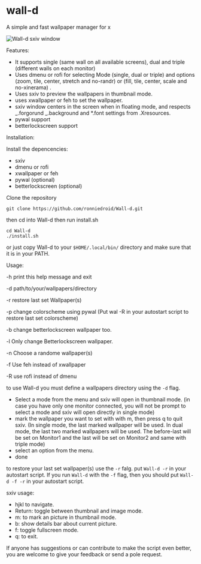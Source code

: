 # wall-d

A simple and fast wallpaper manager for x

![Wall-d sxiv window](Wall-d.png)

Features:

- It supports single (same wall on all available screens), dual and triple (different walls on each monitor)
- Uses dmenu or rofi for selecting Mode (single, dual or triple) and options (zoom, tile, center, stretch and no-randr) or (fill, tile, center, scale and no-xinerama) .
- Uses sxiv to preview the wallpapers in thumbnail mode.
- uses xwallpaper or feh to set the wallpaper.
- sxiv window centers in the screen when in floating mode, and respects _.forgorund _.background and \*.font settings from .Xresources.
- pywal support
- betterlockscreen support

Installation:

Install the depencencies:

- sxiv
- dmenu or rofi
- xwallpaper or feh
- pywal (optional)
- betterlockscreen (optional)

Clone the repository

```shell
git clone https://github.com/ronniedroid/Wall-d.git
```

then cd into Wall-d then run install.sh

```shell
cd Wall-d
./install.sh
```

or just copy Wall-d to your `$HOME/.local/bin/` directory and make sure that it is in your PATH.

Usage:

-h print this help message and exit

-d path/to/your/wallpapers/directory

-r restore last set Wallpaper(s)

-p change colorscheme using pywal (Put wal -R in your autostart script to restore last set colorscheme)

-b change betterlockscreen wallpaper too.

-l Only change Betterlockscreen wallpaper.

-n Choose a randome wallpaper(s)

-f Use feh instead of xwallpaper

-R use rofi instead of dmenu

to use Wall-d you must define a wallpapers directory using the `-d` flag.

- Select a mode from the menu and sxiv will open in thumbnail mode. (in case you have only one monitor connected, you will not be prompt to select a mode and sxiv will open directly in single mode)
- mark the wallpaper you want to set with with m, then press q to quit sxiv. (In single mode, the last marked wallpaper will be used. In dual mode, the last two marked wallpapers will be used. The before-last will be set on Monitor1 and the last will be set on Monitor2 and same with triple mode)
- select an option from the menu.
- done

to restore your last set wallpaper(s) use the `-r` falg. put `Wall-d -r` in your autostart script. If you run `Wall-d` with the `-f` flag, then you should put `Wall-d -f -r` in your autostart script.

sxiv usage:

- hjkl to navigate.
- Return: toggle between thumbnail and image mode.
- m: to mark an picture in thumbnail mode.
- b: show details bar about current picture.
- f: toggle fullscreen mode.
- q: to exit.

If anyone has suggestions or can contribute to make the script even better, you are welcome to give your feedback or send a pole request.
